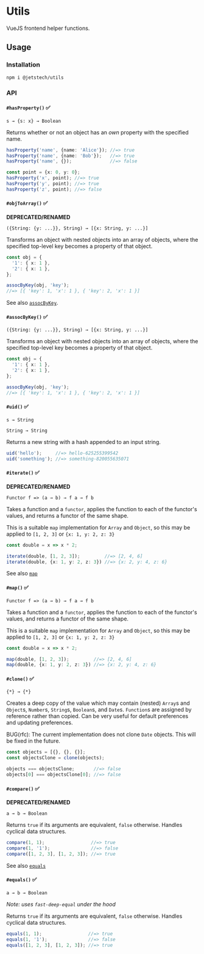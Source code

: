 # Utils

VueJS frontend helper functions.

## Usage

### Installation

```sh
npm i @jetstech/utils
```

### API

#### `#hasProperty()` ✅

`s → {s: x} → Boolean`

Returns whether or not an object has an _own_ property with
the specified name.

```ts
hasProperty('name', {name: 'Alice'}); //=> true
hasProperty('name', {name: 'Bob'});   //=> true
hasProperty('name', {});              //=> false

const point = {x: 0, y: 0};
hasProperty('x', point); //=> true
hasProperty('y', point); //=> true
hasProperty('z', point); //=> false
```

#### `#objToArray()` ✅

**DEPRECATED/RENAMED**

`({String: {y: ...}}, String) → [{x: String, y: ...}]`

Transforms an object with nested objects into an array of
objects, where the specified top-level key becomes a
property of that object.

```ts
const obj = {
  '1': { x: 1 },
  '2': { x: 1 },
};

assocByKey(obj, 'key');
//=> [{ 'key': 1, 'x': 1 }, { 'key': 2, 'x': 1 }]
```

See also [`assocByKey`](#assocbykey).

#### `#assocByKey()` ✅

`({String: {y: ...}}, String) → [{x: String, y: ...}]`

Transforms an object with nested objects into an array of
objects, where the specified top-level key becomes a
property of that object.

```ts
const obj = {
  '1': { x: 1 },
  '2': { x: 1 },
};

assocByKey(obj, 'key');
//=> [{ 'key': 1, 'x': 1 }, { 'key': 2, 'x': 1 }]
```

#### `#uid()` ✅

`s → String`

`String → String`

Returns a new string with a hash appended to an input
string.

```ts
uid('hello');     //=> hello-625255399542
uid('something'); //=> something-820055635071
```

#### `#iterate()` ✅

**DEPRECATED/RENAMED**

`Functor f => (a → b) → f a → f b`

Takes a function and a `functor`, applies the function to
each of the functor's values, and returns a functor of the
same shape.

This is a suitable `map` implementation for `Array` and
`Object`, so this may be applied to `[1, 2, 3]` or
`{x: 1, y: 2, z: 3}`

```ts
const double = x => x * 2;

iterate(double, [1, 2, 3]);         //=> [2, 4, 6]
iterate(double, {x: 1, y: 2, z: 3}) //=> {x: 2, y: 4, z: 6}
```

See also [`map`](#map)

#### `#map()` ✅

`Functor f => (a → b) → f a → f b`

Takes a function and a `functor`, applies the function to
each of the functor's values, and returns a functor of the
same shape.

This is a suitable `map` implementation for `Array` and
`Object`, so this may be applied to `[1, 2, 3]` or
`{x: 1, y: 2, z: 3}`

```ts
const double = x => x * 2;

map(double, [1, 2, 3]);         //=> [2, 4, 6]
map(double, {x: 1, y: 2, z: 3}) //=> {x: 2, y: 4, z: 6}
```

#### `#clone()` ✅

`{*} → {*}`

Creates a deep copy of the value which may contain (nested)
`Array`s and `Object`s, `Number`s, `String`s, `Boolean`s,
and `Date`s. `Function`s are assigned by reference rather
than copied. Can be very useful for default preferences and
updating preferences.

BUG(rfc): The current implementation does not clone `Date`
objects. This will be fixed in the future.

```ts
const objects = [{}, {}, {}];
const objectsClone = clone(objects);

objects === objectsClone;       //=> false
objects[0] === objectsClone[0]; //=> false
```

#### `#compare()` ✅

**DEPRECATED/RENAMED**

`a → b → Boolean`

Returns `true` if its arguments are equivalent, `false`
otherwise. Handles cyclical data structures.

```ts
compare(1, 1);                 //=> true
compare(1, '1');               //=> false
compare([1, 2, 3], [1, 2, 3]); //=> true
```

See also [`equals`](#equals)

#### `#equals()` ✅

`a → b → Boolean`

_Note: uses `fast-deep-equal` under the hood_

Returns `true` if its arguments are equivalent, `false`
otherwise. Handles cyclical data structures.

```ts
equals(1, 1);                 //=> true
equals(1, '1');               //=> false
equals([1, 2, 3], [1, 2, 3]); //=> true
```
